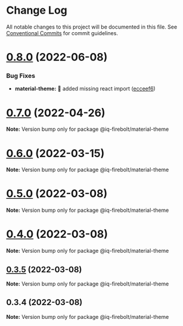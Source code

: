 # Change Log

All notable changes to this project will be documented in this file.
See [Conventional Commits](https://conventionalcommits.org) for commit guidelines.

# [0.8.0](https://github.com/IQ-tech/firebolt/compare/v0.7.0...v0.8.0) (2022-06-08)


### Bug Fixes

* **material-theme:** :bug: added missing react import ([ecceef6](https://github.com/IQ-tech/firebolt/commit/ecceef6ef55142a1bd19ce34d7bc160f5945bcb9))





# [0.7.0](https://github.com/IQ-tech/firebolt/compare/v0.6.0...v0.7.0) (2022-04-26)

**Note:** Version bump only for package @iq-firebolt/material-theme





# [0.6.0](https://github.com/IQ-tech/firebolt/compare/v0.5.0...v0.6.0) (2022-03-15)

**Note:** Version bump only for package @iq-firebolt/material-theme





# [0.5.0](https://github.com/IQ-tech/firebolt/compare/v0.4.1...v0.5.0) (2022-03-08)

**Note:** Version bump only for package @iq-firebolt/material-theme





# [0.4.0](https://github.com/IQ-tech/firebolt/compare/v0.3.5...v0.4.0) (2022-03-08)

**Note:** Version bump only for package @iq-firebolt/material-theme





## [0.3.5](https://github.com/IQ-tech/firebolt/compare/v0.3.3...v0.3.5) (2022-03-08)

**Note:** Version bump only for package @iq-firebolt/material-theme





## 0.3.4 (2022-03-08)

**Note:** Version bump only for package @iq-firebolt/material-theme
